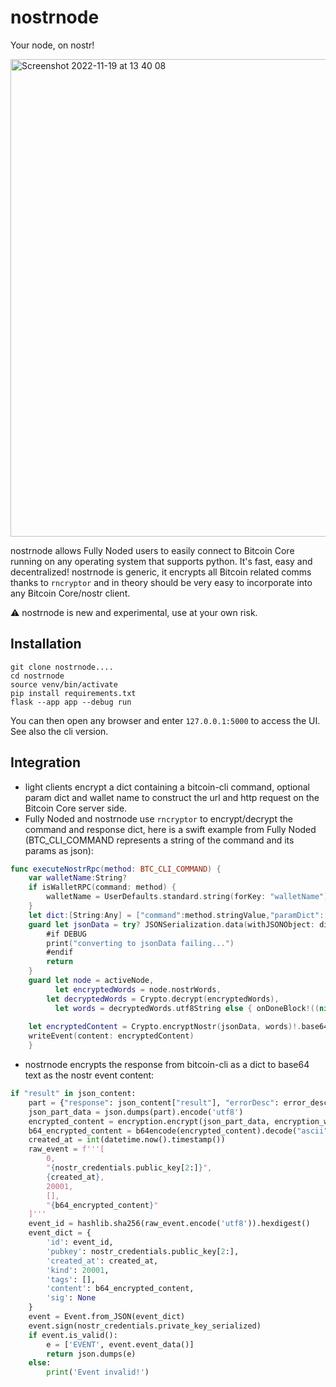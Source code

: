 # nostrnode
Your node, on nostr!

<img width="764" alt="Screenshot 2022-11-19 at 13 40 08" src="https://user-images.githubusercontent.com/30832395/202874073-0a50602d-f6cb-4738-b277-ca480205c0b9.png">

nostrnode allows Fully Noded users to easily connect to Bitcoin Core running on any operating system that supports python.
It's fast, easy and decentralized! nostrnode is generic, it encrypts all Bitcoin related comms thanks to `rncryptor` and
in theory should be very easy to incorporate into any Bitcoin Core/nostr client. 

⚠️ nostrnode is new and experimental, use at your own risk.

## Installation
```
git clone nostrnode....
cd nostrnode
source venv/bin/activate
pip install requirements.txt
flask --app app --debug run
```
You can then open any browser and enter `127.0.0.1:5000` to access the UI. See also the cli version.


## Integration

- light clients encrypt a dict containing a bitcoin-cli command, optional param dict and wallet name to construct the url 
  and http request on the Bitcoin Core server side.
- Fully Noded and nostrnode use `rncryptor` to encrypt/decrypt the command and response dict, here is a swift example 
  from Fully Noded (BTC_CLI_COMMAND represents a string of the command and its params as json):
```swift
func executeNostrRpc(method: BTC_CLI_COMMAND) {
    var walletName:String?
    if isWalletRPC(command: method) {
        walletName = UserDefaults.standard.string(forKey: "walletName")
    }
    let dict:[String:Any] = ["command":method.stringValue,"paramDict":["param":method.paramDict],"wallet":walletName ?? ""]
    guard let jsonData = try? JSONSerialization.data(withJSONObject: dict, options: .prettyPrinted) else {
        #if DEBUG
        print("converting to jsonData failing...")
        #endif
        return
    }
    guard let node = activeNode,
          let encryptedWords = node.nostrWords,
        let decryptedWords = Crypto.decrypt(encryptedWords),
          let words = decryptedWords.utf8String else { onDoneBlock!((nil, "Error encrypting content...")); return }
    
    let encryptedContent = Crypto.encryptNostr(jsonData, words)!.base64EncodedString()
    writeEvent(content: encryptedContent)
    }
```

- nostrnode encrypts the response from bitcoin-cli as a dict to base64 text as the nostr event content:
```python
if "result" in json_content:
    part = {"response": json_content["result"], "errorDesc": error_desc}
    json_part_data = json.dumps(part).encode('utf8')
    encrypted_content = encryption.encrypt(json_part_data, encryption_words)
    b64_encrypted_content = b64encode(encrypted_content).decode("ascii")
    created_at = int(datetime.now().timestamp())
    raw_event = f'''[
        0,
        "{nostr_credentials.public_key[2:]}",
        {created_at},
        20001,
        [],
        "{b64_encrypted_content}"
    ]'''
    event_id = hashlib.sha256(raw_event.encode('utf8')).hexdigest()
    event_dict = {
        'id': event_id,
        'pubkey': nostr_credentials.public_key[2:],
        'created_at': created_at,
        'kind': 20001,
        'tags': [],
        'content': b64_encrypted_content,
        'sig': None
    }
    event = Event.from_JSON(event_dict)
    event.sign(nostr_credentials.private_key_serialized)
    if event.is_valid():
        e = ['EVENT', event.event_data()]
        return json.dumps(e)
    else:
        print('Event invalid!')
```



